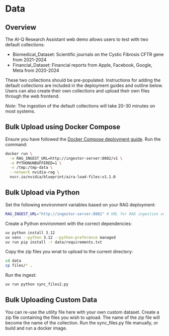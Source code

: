 <!--
SPDX-FileCopyrightText: Copyright (c) 2025, NVIDIA CORPORATION & AFFILIATES. All rights reserved.
SPDX-License-Identifier: Apache-2.0

Licensed under the Apache License, Version 2.0 (the "License");
you may not use this file except in compliance with the License.
You may obtain a copy of the License at

http://www.apache.org/licenses/LICENSE-2.0

Unless required by applicable law or agreed to in writing, software
distributed under the License is distributed on an "AS IS" BASIS,
WITHOUT WARRANTIES OR CONDITIONS OF ANY KIND, either express or implied.
See the License for the specific language governing permissions and
limitations under the License.
-->

# Data

## Overview 

The AI-Q Research Assistant web demo allows users to test with two default collections:

- Biomedical_Dataset: Scientific journals on the Cystic Fibrosis CFTR gene from 2021-2024
- Financial_Dataset: Financial reports from Apple, Facebook, Google, Meta from 2020-2024

These two collections should be pre-populated. Instructions for adding the default collections are included in the deployment guides and outline below. Users can also create their own collections and upload their own files through the web frontend.

*Note*: The ingestion of the default collections will take 20-30 minutes on most systems.

## Bulk Upload using Docker Compose

Ensure you have followed the [Docker Compose deployment guide](../docs/get-started/get-started-docker-compose.md). Run the command:

```bash
docker run \
  -e RAG_INGEST_URL=http://ingestor-server:8082/v1 \
  -e PYTHONUNBUFFERED=1 \
  -v /tmp:/tmp-data \
  --network nvidia-rag \
  nvcr.io/nvidia/blueprint/aira-load-files:v1.1.0
```

## Bulk Upload via Python 

Set the following environment variables based on your RAG deployment:

```bash
RAG_INGEST_URL="http://ingestor-server:8082" # URL for RAG ingestion server
```

Create a Python environment with the correct dependencies:

```bash
uv python install 3.12
uv venv --python 3.12 --python-preference managed
uv run pip install -r data/requirements.txt
```

Copy the zip files you wnat to upload to the current directory:

```bash
cd data
cp files/* .
```

Run the ingest: 

```bash
uv run python sync_files2.py
```

## Bulk Uploading Custom Data

You can re-use the utility file here with your own custom dataset. Create a zip file containing the files you wish to upload. The name of the zip file will become the name of the collection. Run the sync_files.py file manually, or build and run a docker image.
